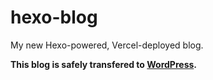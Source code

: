 # hexo-blog
My new Hexo-powered, Vercel-deployed blog. 

**This blog is safely transfered to [WordPress](https://czhiming.cn/).**
